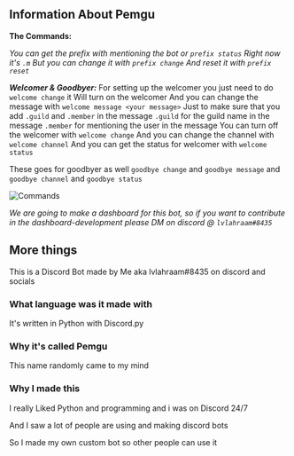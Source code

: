 ## Information About Pemgu
**The Commands:**

*You can get the prefix with mentioning the bot or `prefix status`*
*Right now it's `.m`*
*But you can change it with `prefix change`*
*And reset it with `prefix reset`*

***Welcomer & Goodbyer:***
For setting up the welcomer you just need to do `welcome change` it Will turn on the welcomer
And you can change the message with `welcome message <your message>`
Just to make sure that you add `.guild` and `.member` in the message
`.guild` for the guild name in the message
`.member` for mentioning the user in the message
You can turn off the welcomer with `welcome change`
And you can change the channel with `welcome channel`
And you can get the status for welcomer with `welcome status`

These goes for goodbyer as well
`goodbye change` and `goodbye message` and `goodbye channel` and `goodbye status`

![Commands](https://cdn.discordapp.com/attachments/902897998164525066/914100715494985748/unknown.png)

*We are going to make a dashboard for this bot, so if you want to contribute in the dashboard-development please DM on discord @ `lvlahraam#8435`*

## More things
This is a Discord Bot made by Me aka lvlahraam#8435 on discord and socials

### What language was it made with
It's written in Python with Discord.py

### Why it's called Pemgu
This name randomly came to my mind

### Why I made this
I really Liked Python and programming and i was on Discord 24/7

And I saw a lot of people are using and making discord bots

So I made my own custom bot so other people can use it
